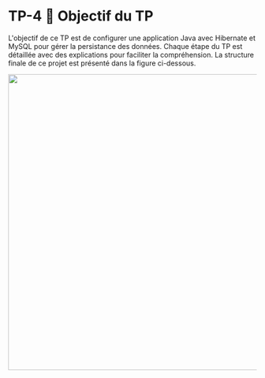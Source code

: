 # TP-4 🎯 Objectif du TP
L'objectif de ce TP est de configurer une application Java avec Hibernate et MySQL pour gérer la persistance des données. Chaque étape du TP est détaillée avec des explications pour faciliter la compréhension. La structure finale de ce projet est présenté dans la figure ci-dessous.
<p align="center">
  <img src="https://github.com/YASSMINEOUQUELLI12/TP-4/blob/main/structure-projet.png?raw=true" width="600">
</p>

